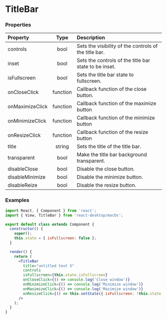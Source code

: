 # TitleBar

### Properties

Property            | Type         | Description
:------------------ | :-----------:| :----------
controls            | bool         | Sets the visibility of the controls of the title bar.
inset               | bool         | Sets the controls of the title bar state to be inset.
isFullscreen        | bool         | Sets the title bar state to fullscreen.
onCloseClick        | function     | Callback function of the close button.
onMaximizeClick     | function     | Callback function of the maximize button
onMinimizeClick     | function     | Callback function of the minimize button
onResizeClick       | function     | Callback function of the resize button
title               | string       | Sets the title of the title bar.
transparent         | bool         | Make the title bar background transparent.
disableClose        | bool         | Disable the close button.
disableMinimize     | bool         | Disable the minimize button.
disableReize        | bool         | Disable the resize button.

### Examples

```jsx
import React, { Component } from 'react';
import { View, TitleBar } from 'react-desktop/macOs';

export default class extends Component {
  constructor() {
    super();
    this.state = { isFullscreen: false };
  }

  render() {
    return (
      <TitleBar
        title="untitled text 5"
        controls
        isFullscreen={this.state.isFullscreen}
        onCloseClick={() => console.log('Close window')}
        onMinimizeClick={() => console.log('Minimize window')}
        onMaximizeClick={() => console.log('Mazimize window')}
        onResizeClick={() => this.setState({ isFullscreen: !this.state.isFullscreen })}
      />
    );
  }
}
```

